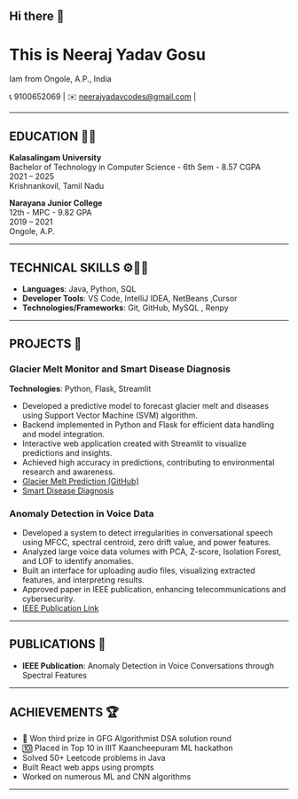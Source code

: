 ## Hi there 👋
# This is  Neeraj Yadav Gosu  
Iam from Ongole, A.P., India

📞 9100652069 | ✉️ neerajyadavcodes@gmail.com | 

___

## EDUCATION 🧑‍🎓

**Kalasalingam University**  
Bachelor of Technology in Computer Science - 6th Sem - 8.57 CGPA  
2021 – 2025  
Krishnankovil, Tamil Nadu

**Narayana Junior College**  
12th - MPC - 9.82 GPA  
2019 – 2021  
Ongole, A.P.

___

## TECHNICAL SKILLS ⚙️🧑‍💻

- **Languages**:  Java, Python, SQL  
- **Developer Tools**: VS Code, IntelliJ IDEA, NetBeans ,Cursor
- **Technologies/Frameworks**: Git, GitHub, MySQL , Renpy

___

## PROJECTS 👯

### Glacier Melt Monitor and Smart Disease Diagnosis  
**Technologies**: Python, Flask, Streamlit  

- Developed a predictive model to forecast glacier melt and diseases using Support Vector Machine (SVM) algorithm.
- Backend implemented in Python and Flask for efficient data handling and model integration.
- Interactive web application created with Streamlit to visualize predictions and insights.
- Achieved high accuracy in predictions, contributing to environmental research and awareness.
- [Glacier Melt Prediction (GitHub)](https://github.com/NeerajYadavGosu/GlacierMeltPrediction)
- [Smart Disease Diagnosis](https://smart-disease-prediction.onrender.com)

### Anomaly Detection in Voice Data  

- Developed a system to detect irregularities in conversational speech using MFCC, spectral centroid, zero drift value, and power features.
- Analyzed large voice data volumes with PCA, Z-score, Isolation Forest, and LOF to identify anomalies.
- Built an interface for uploading audio files, visualizing extracted features, and interpreting results.
- Approved paper in IEEE publication, enhancing telecommunications and cybersecurity.
- [IEEE Publication Link](https://ieeexplore.ieee.org/document/10625647/)

___

## PUBLICATIONS 🧾

- **IEEE Publication**: Anomaly Detection in Voice Conversations through Spectral Features

___

## ACHIEVEMENTS 🏆


- 🥉 Won third prize in GFG Algorithmist DSA solution round  
- 🔟 Placed in Top 10 in IIIT Kaancheepuram ML hackathon  
- Solved 50+ Leetcode problems in Java  
- Built React web apps using prompts  
- Worked on numerous ML and CNN algorithms  

___

